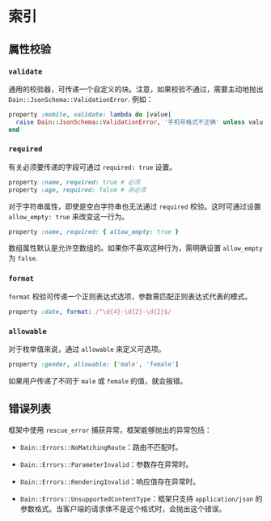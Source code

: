 # 索引

## 属性校验

### `validate`

通用的校验器，可传递一个自定义的块。注意，如果校验不通过，需要主动地抛出 `Dain::JsonSchema::ValidationError`. 例如：

```ruby
property :mobile, validate: lambda do |value|
  raise Dain::JsonSchema::ValidationError, '手机号格式不正确' unless value =~ /\d+/
end
```

### `required`

有关必须要传递的字段可通过 `required: true` 设置。

```ruby
property :name, required: true # 必须
property :age, required: false # 非必须
```

对于字符串属性，即使是空白字符串也无法通过 `required` 校验。这时可通过设置 `allow_empty: true` 来改变这一行为。

```ruby
property :name, required: { allow_empty: true }
```

数组属性默认是允许空数组的。如果你不喜欢这种行为，需明确设置 `allow_empty` 为 `false`.

### `format`

`format` 校验可传递一个正则表达式选项，参数需匹配正则表达式代表的模式。

```ruby
property :date, format: /^\d{4}-\d{2}-\d{2}$/
```

### `allowable`

对于枚举值来说，通过 `allowable` 来定义可选项。

```ruby
property :gender, allowable: ['male', 'female']
```

如果用户传递了不同于 `male` 或 `female` 的值，就会报错。

## 错误列表

框架中使用 `rescue_error` 捕获异常，框架能够抛出的异常包括：

- `Dain::Errors::NoMatchingRoute`：路由不匹配时。

- `Dain::Errors::ParameterInvalid`：参数存在异常时。

- `Dain::Errors::RenderingInvalid`：响应值存在异常时。

- `Dain::Errors::UnsupportedContentType`：框架只支持 `application/json` 的参数格式。当客户端的请求体不是这个格式时，会抛出这个错误。

